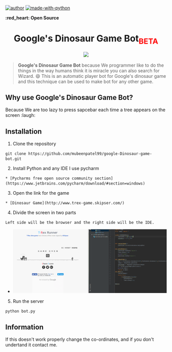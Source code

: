 [![author](https://img.shields.io/badge/Author-MubeenPatel-green.svg)](https://twitter.com/Patelmubeen99)
[![made-with-python](https://img.shields.io/badge/Made%20with-Python-green.svg)](https://www.python.org/)

**:red_heart: Open Source**

<h1 align="center">Google's Dinosaur Game Bot<sub style="color:red">BETA</sub></h1>
<p align="center"><img src="images/trex-game.png" /></p>

> **Google's Dinosaur Game Bot** because We programmer like to do the things in the way humans think it is miracle you can also search for Wizard. :smile:
This is an automatic player bot for Google's dinosaur game and this technique can be used to make bot for any other game.

## Why use Google's Dinosaur Game Bot?

Because We are too lazy to press sapcebar each time a tree appears on the screen :laugh:

## Installation

1. Clone the repository

```
git clone https://github.com/mubeenpatel99/google-Dinosaur-game-bot.git
```

2. Install Python and any IDE I use pycharm

```
* [Pycharms free open source community section](https://www.jetbrains.com/pycharm/download/#section=windows)
```

3. Open the link for the game
```
* [Dinosaur Game](http://www.trex-game.skipser.com/)
```

4. Divide the screen in two parts
```
Left side will be the browser and the right side will be the IDE.
```
* ![](images/snapshot.png)<br/>

5. Run the server
```
python bot.py
```


## Information

If this doesn't work properly change the co-ordinates, and if you don't undertand it contact me.